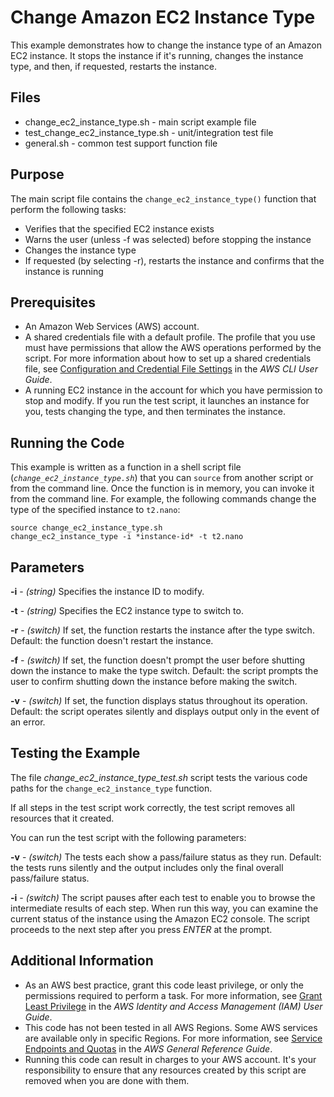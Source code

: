 <!--
Copyright Amazon.com, Inc. or its affiliates. All Rights Reserved.
This file is licensed under the Apache License, Version 2.0 (the "License").

You may not use this file except in compliance with the License. A copy of
the License is located at http://aws.amazon.com/apache2.0/.

This file is distributed on an "AS IS" BASIS, WITHOUT WARRANTIES OR
CONDITIONS OF ANY KIND, either express or implied. See the License for the
specific language governing permissions and limitations under the License.
-->

# Change Amazon EC2 Instance Type

This example demonstrates how to change the instance type of an Amazon EC2
instance. It stops the instance if it's running, changes the instance type,
and then, if requested, restarts the instance.

## Files
  * change_ec2_instance_type.sh - main script example file
  * test_change_ec2_instance_type.sh - unit/integration test file
  * general.sh - common test support function file

## Purpose
The main script file contains the `change_ec2_instance_type()` function that perform the following tasks:

 * Verifies that the specified EC2 instance exists
 * Warns the user (unless -f was selected) before stopping the instance
 * Changes the instance type
 * If requested (by selecting -r), restarts the instance and confirms that the instance is running

## Prerequisites

 * An Amazon Web Services (AWS) account.
 * A shared credentials file with a default profile. The profile that you use must have permissions that allow the AWS operations performed by the script. For more information about how to set up a shared credentials file, see [Configuration and Credential File Settings](https://docs.aws.amazon.com/cli/latest/userguide/cli-configure-files.html) in the _AWS CLI User Guide_.
 * A running EC2 instance in the account for which you have permission to stop and modify. If you run the test script, it launches an instance for you, tests changing the type, and then terminates the instance. 

## Running the Code
This example is written as a function in a shell script file (*`change_ec2_instance_type.sh`*) that you can `source` from another script or from the command line. Once the function is in memory, you can invoke it from the command line. For example, the following commands change the type of the specified instance to `t2.nano`:

```
source change_ec2_instance_type.sh
change_ec2_instance_type -i *instance-id* -t t2.nano
```

## Parameters

**-i** - *(string)* Specifies the instance ID to modify.

**-t** - *(string)* Specifies the EC2 instance type to switch to.

**-r** - *(switch)* If set, the function restarts the instance after the type switch. Default: the function doesn't restart the instance.

**-f** - *(switch)* If set, the function doesn't prompt the user before shutting down the instance to make the type switch. Default: the script prompts the user to confirm shutting down the instance before making the switch.

**-v** - *(switch)* If set, the function displays status throughout its operation. Default: the script operates silently and displays output only in the event of an error.

## Testing the Example
The file *change_ec2_instance_type_test.sh* script tests the various code paths for the `change_ec2_instance_type` function.

If all steps in the test script work correctly, the test script removes all resources that it created.

You can run the test script with the following parameters:

**-v** - *(switch)* The tests each show a pass/failure status as they run. Default: the tests runs silently and the output includes only the final overall pass/failure status.

**-i** - *(switch)* The script pauses after each test to enable you to browse the intermediate results of each step. When run this way, you can examine the current status of the instance using the Amazon EC2 console. The script  proceeds to the next step after you press *ENTER* at the prompt.

## Additional Information

 * As an AWS best practice, grant this code least privilege, or only the permissions required to perform a task. For more information, see [Grant Least Privilege](https://docs.aws.amazon.com/IAM/latest/UserGuide/best-practices.html#grant-least-privilege) in the _AWS Identity and Access Management (IAM) User Guide_.
 * This code has not been tested in all AWS Regions. Some AWS services are available only in specific Regions. For more information, see [Service Endpoints and Quotas](https://docs.aws.amazon.com/general/latest/gr/aws-service-information.html) in the _AWS General Reference Guide_.
 * Running this code can result in charges to your AWS account. It's your responsibility to ensure that any resources created by this script are removed when you are done with them.
